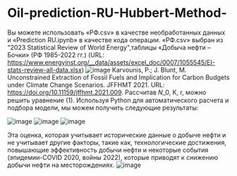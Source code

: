 # Oil-prediction-RU-Hubbert-Method-

Вы можете использовать «РФ.csv» в качестве необработанных данных и «Prediction RU.ipynb» в качестве кода операции.
«РФ.csv» выбран из "2023 Statistical Review of World Energy",таблицы «Добыча нефти – Бочки» (РФ 1985-2022 гг.) (URL: https://www.energyinst.org/__data/assets/excel_doc/0007/1055545/EI-stats-review-all-data.xlsx)
![image](https://github.com/OLDCPT/Oil-prediction-RU-Hubbert-Method-/assets/138907558/7cfd3a94-3766-4192-83f3-33ea96bda2f5)
Karvounis, P.; J. Blunt, M. Unconstrained Extraction of Fossil Fuels and Implication for Carbon Budgets under Climate Change Scenarios. JFFHMT 2021. URL: https://doi.org/10.11159/jffhmt.2021.009. 
Рассчитав 𝑁_0, K, r, можно решить уравнение (1). Используя Python для автоматического расчета и подбора модели, мы можем получить следующие результаты:

![image](https://github.com/OLDCPT/Oil-prediction-RU-Hubbert-Method-/assets/138907558/0f012b53-9322-4523-974e-a427ff0a113c)
![image](https://github.com/OLDCPT/Oil-prediction-RU-Hubbert-Method-/assets/138907558/705b0390-1499-44a1-9420-e68aa218d2ed)
![image](https://github.com/OLDCPT/Oil-prediction-RU-Hubbert-Method-/assets/138907558/6c7ad6eb-a604-484a-a0c2-e9328a9bbb3c)

Эта оценка, которая учитывает исторические данные о добыче нефти и не учитывает другие факторы, такие как, технологические достижения, повышающие эффективность добычи нефти и некоторые события (эпидемии-COVID 2020, войны 2022), которые приводят к снижению добычи нефти на месторождениях.
![image](https://github.com/OLDCPT/Oil-prediction-RU-Hubbert-Method-/assets/138907558/8f6a5f9e-7bd7-4d52-949a-116b32c13f17)
